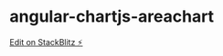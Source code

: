 # angular-chartjs-areachart

[Edit on StackBlitz ⚡️](https://stackblitz.com/edit/angular-chartjs-areachart-mm22ig)